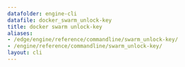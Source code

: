 ```yaml
---
datafolder: engine-cli
datafile: docker_swarm_unlock-key
title: docker swarm unlock-key
aliases:
- /edge/engine/reference/commandline/swarm_unlock-key/
- /engine/reference/commandline/swarm_unlock-key/
layout: cli
---
```


<!--
此页面是根据 Docker 源代码自动生成的。如果您想建议更改此处显示的文本，请在 GitHub 上的源代码仓库中打开一个工单或拉取请求：

https://github.com/docker/cli
-->

